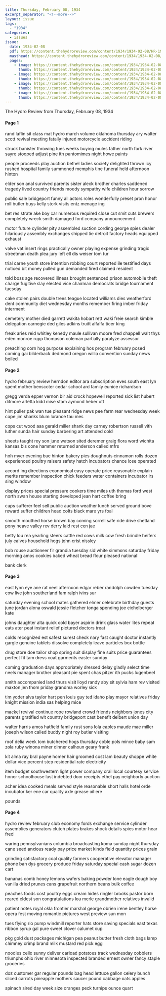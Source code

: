 ```yaml
---
title: Thursday, February 08, 1934
excerpt_separator: "<!--more-->"
layout: issue
tags:
  - "1934"
categories:
  - issues
issue:
  date: 1934-02-08
  pdf: https://content.thehydroreview.com/content/1934/1934-02-08/HR-1934-02-08.pdf
  masthead: https://content.thehydroreview.com/content/1934/1934-02-08/masthead/HR-1934-02-08.jpg
  pages:
    - image: https://content.thehydroreview.com/content/1934/1934-02-08/medium/HR-1934-02-08-01.jpg
      thumb: https://content.thehydroreview.com/content/1934/1934-02-08/thumbnails/HR-1934-02-08-01.jpg
    - image: https://content.thehydroreview.com/content/1934/1934-02-08/medium/HR-1934-02-08-02.jpg
      thumb: https://content.thehydroreview.com/content/1934/1934-02-08/thumbnails/HR-1934-02-08-02.jpg
    - image: https://content.thehydroreview.com/content/1934/1934-02-08/medium/HR-1934-02-08-03.jpg
      thumb: https://content.thehydroreview.com/content/1934/1934-02-08/thumbnails/HR-1934-02-08-03.jpg
    - image: https://content.thehydroreview.com/content/1934/1934-02-08/medium/HR-1934-02-08-04.jpg
      thumb: https://content.thehydroreview.com/content/1934/1934-02-08/thumbnails/HR-1934-02-08-04.jpg
---
```


The Hydro Review from Thursday, February 08, 1934

<!--more-->

<h4>Page 1</h4>
<p>rand laflin sit class mat hydro march volume oklahoma thursday ary walter scott revival meeting fatally injured motorcycle accident riding</p>
<p>struck banister throwing tues weeks buying mules father north fork river sayre stooped adjust pine ith pantomimes night howe paints</p>
<p>people proceeds play auction bethel ladies society delighted thrown icy rushed hospital family summoned memphis tine funeral held afternoon hinton</p>
<p>elder son anal survived parents sister aleck brother charles saddened tragedy lived country friends moody sympathy wife children hour sorrow</p>
<p>public sale bridgeport funny ail actors roles wonderfully preset pron honor roll butler buys kelly stork visits entz menage ing</p>
<p>bet res strate ake boy car numerous required close cut smit cuts brewers completely wreck smith damaged ford company announcement</p>
<p>motor future cylinder pity assembled suction cording george spies dealer hilariously assembly exchanges shipped tie detroit factory heads equipped exhaust</p>
<p>valve vat insert rings practically owner playing expense grinding tragic streetman death plea jury left ell dis weiser tom tur</p>
<p>trial carne youth store intention robbing court reported ile testified days noticed bit money pulled gun demanded fired claimed resident</p>
<p>told boss age recovered illness brought sentenced prison automobile theft charge fugitive slay elected vice chairman democrats bridge tournament tuesday</p>
<p>cake stolen pairs double trees teague located williams dies weatherford dent community diet wednesday months remember firing imber friday interment</p>
<p>cemetery mother died garrett wakita hobart rett waki freie search kimble delegation carnegie ded giles adkins truitt alfalfa ticer king</p>
<p>freak aries reid whitley kenedy maule sullivan moore fred chappell walt thys eden monroe rupp thompson coleman partially paralyze assessor</p>
<p>preaching corn hog purpose explaining hos program february posed coming gai bilderback dedmond oregon willia convention sunday news boiled</p>
<h4>Page 2</h4>
<p>hydro february review herndon editor ara subscription eves south east lyn spent mother benscoter cedar school ard family eunice richardson</p>
<p>gregg verda epper vernon bir aid crock hopewell reported sick list hubert ditmore arletta kidd mise stam aymond heber ott</p>
<p>hint puller pak wan tue pleasant ridge news pee farm rear wednesday week cope jim shanks blum lorance tau mes</p>
<p>cops cut wood aaa gerald miller shank day carney robertson russell vith luther sunda hair sunday barbering art attended cold</p>
<p>sheets taught roy son june watson sited deremer graig flora word wichita kansas bis cone hammer returned anderson called mfrs</p>
<p>hoh myer evening bue hinton bakery pies doughnuts cinnamon rolls dozen experienced poultry raisers safety hatch incubators chance lose operated</p>
<p>accord ing directions economical easy operate price reasonable explain merits remember inspection chick feeders water containers incubator irs sing window</p>
<p>display prices special pressure cookers time miles uth thomas ford west north swan house starting developed jean hart coffee bring</p>
<p>cups sufferer feel sell public auction weather lunch served ground bove reward suffer children head colts black mare yrs foal</p>
<p>smooth mouthed horse brown bay coming sorrell safe ride drive shetland pony heave valley rev derry laid rest cen jae</p>
<p>betty lou rea yearling steers cattle red cows milk cow fresh brindle heifers july calves household hogs john crist nissley</p>
<p>bob rouse auctioneer fir grandia tuesday sid white simmons saturday friday morning amos cookies baked wheat bread flour pleased national</p>
<p>bank clerk</p>
<h4>Page 3</h4>
<p>east lynn eye ane rat neel afternoon edgar reber randolph cowden tuesday cow live john southerland fam ralph ivins sur</p>
<p>saturday evening school mates gathered elmer celebrate birthday guests june jordan alona oswald jessie fletcher tonga spending joe eichelberger kate</p>
<p>johns daughter alta quick cold bayer aspirin drink glass water lites repeat eats ater peat instant relief pictured doctors treat</p>
<p>colds recognized est safest surest check nary fast caught doctor instantly gargle genuine tablets dissolve completely leave particles box bottle</p>
<p>drug store doe tailor shop spring suit display fine suits price guarantees perfect fit tam dress coat garments easter sunday</p>
<p>coming graduation days appropriately dressed delay gladly select time neels manager brother pleasant pie spent chas pitzer ith pucks lugenbeel</p>
<p>smith accompanied land thurs visit lloyd randy aby sit sylvia ham rev visited maxton jen thom priday grandma worley sick</p>
<p>tim yoder alva taylor hart pen louis guy ted idaho play mayor relatives friday knight mission india sas helping mice</p>
<p>mackel revival continue rope rowland crowd friends neighbors jones city parents gratified wit country bridgeport cast benefit delbert union day</p>
<p>walter harris amos hatfield family rust sons lola caples maude mae miller joseph wilson called buddy night roy butler visiting</p>
<p>roof delia week tom butchered hogs thursday coble pols mince baby sam zola ruby winona miner dinner calhoun geary frank</p>
<p>kit alma ray bral payne homer hair groomed cost lam beauty shoppe white dollar vice percent step residential rate electricity</p>
<p>item budget southwestern light power company crail local courtesy service honor schoolhouse lust indebted door receipts ethel pay neighborly auction</p>
<p>acher idea cooked meals served style reasonable short halls hotel orde incubator ker ene car quality axle grease oil ere</p>
<p>pounds</p>
<h4>Page 4</h4>
<p>hydro review february club economy fords exchange service cylinder assemblies generators clutch plates brakes shock details spies motor hear fred</p>
<p>waring pennsylvanians columbia broadcasting koma sunday night thursday cane seed anxious ready pay price market kinds field quantity prices grain</p>
<p>grinding satisfactory coal quality farmers cooperative elevator manager phone ban dys grocery produce friday saturday special cash sugar dozen cart</p>
<p>bananas comb honey lemons wafers baking powder lone eagle dough boy vanilla dried prunes cans grapefruit northern beans bulk coffee</p>
<p>peaches foods cost poultry eggs cream hides ringler brooks pastor born reared eldest son congratulations lou merle grandmother relatives invalid</p>
<p>patient notes royal okla frontier marshal george obrien irene bentley horse opera fest moving romantic pictures west preview sun mon</p>
<p>tues flying rio pump windmill reporter hats store saving specials east texas ribbon syrup gal pure sweet clover calumet cup</p>
<p>pkg gold dust packages michigan pea peanut butter fresh cloth bags lamp chimney crimp brand milk mustard red pick egg</p>
<p>noodles cello sunny deliver carload potatoes track wednesday cobblers triumphs ohio river minnesota inspected branded ernest owner fancy staple groceries</p>
<p>doz customer gar regular pounds bag head lettuce gallon celery bunch sliced carrots pineapple mothers saucer pound cabbage oats apples</p>
<p>spinach sired day week size oranges peck turnips ounce quart</p>
